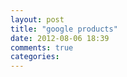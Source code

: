 ```yaml
---
layout: post
title: "google products"
date: 2012-08-06 18:39
comments: true
categories: 
---
```

